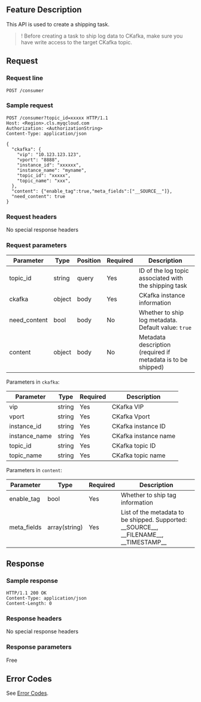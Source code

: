 ## Feature Description

This API is used to create a shipping task.

>! Before creating a task to ship log data to CKafka, make sure you have write access to the target CKafka topic.
>

## Request

### Request line

```
POST /consumer
```

### Sample request

```
POST /consumer?topic_id=xxxxx HTTP/1.1
Host: <Region>.cls.myqcloud.com
Authorization: <AuthorizationString>
Content-Type: application/json

{
  "ckafka": {
    "vip": "10.123.123.123",
    "vport": "8888",
    "instance_id": "xxxxxx",
    "instance_name": "myname",
    "topic_id": "xxxxx",
    "topic_name": "xxx",
  },
  "content": {"enable_tag":true,"meta_fields":["__SOURCE__"]},
  "need_content": true
}

```

### Request headers

No special response headers

### Request parameters

| Parameter | Type | Position | Required | Description |
|------------|--------|-------|---------|-------------------------------|
| topic_id | string | query | Yes | ID of the log topic associated with the shipping task |
| ckafka    | object | body | Yes       | CKafka instance information |
| need_content   | bool | body | No       | Whether to ship log metadata. Default value: `true` |
| content    | object | body  | No      | Metadata description (required if metadata is to be shipped)         |

Parameters in `ckafka`:

| Parameter  | Type    | Required | Description                                                        |
|------------|--------|---------|-------------------------------|
| vip        | string | Yes      | CKafka VIP          |
| vport      | string | Yes      | CKafka Vport          |
| instance_id| string | Yes | CKafka instance ID |
| instance_name| string | Yes | CKafka instance name |
| topic_id | string | Yes | CKafka topic ID |
| topic_name | string | Yes | CKafka topic name |

Parameters in `content`:

| Parameter | Type | Required | Description |
|------------|--------|---------|-------------------------------|
| enable_tag        | bool | Yes      | Whether to ship tag information          |
| meta_fields      | array(string) | Yes      | List of the metadata to be shipped. Supported: \_\_SOURCE\_\_, \_\_FILENAME\_\_, \_\_TIMESTAMP\_\_ |


## Response

### Sample response

```
HTTP/1.1 200 OK
Content-Type: application/json
Content-Length: 0

```

### Response headers

No special response headers

### Response parameters

Free

## Error Codes

See [Error Codes](https://intl.cloud.tencent.com/document/product/614/12402).
